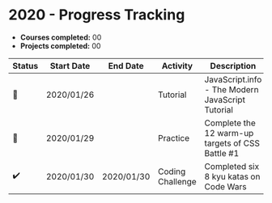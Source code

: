 # 2020 - Progress Tracking

- **Courses completed:** 00
- **Projects completed:** 00



| Status | Start Date | End Date | Activity | Description                                      | Related Links            |
| ------ | ---------- | -------- | -------- | ------------------------------------------------ | ------------------------ |
| 🚧      | 2020/01/26 |          | Tutorial | JavaScript.info - The Modern JavaScript Tutorial | https://javascript.info/ |
| 🚧      | 2020/01/29 |          | Practice | Complete the 12 warm-up targets of CSS Battle #1 |                          |
| ✔️     | 2020/01/30  | 2020/01/30 | Coding Challenge | Completed six 8 kyu katas on Code Wars | https://www.codewars.com/users/shrdn/completed_solutions |
